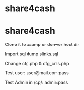 # share4cash
<h1>share4cash</h1>
<p>Clone it to xaamp or denwer host dir</p>
<p>Import sql dump slinks.sql</p>

<p>Change cfg.php & cfg_cms.php</p>

<p>Test user:           user@mail.com:pass</p>
<p>Test Admin in /cp/:  admin:pass</p>